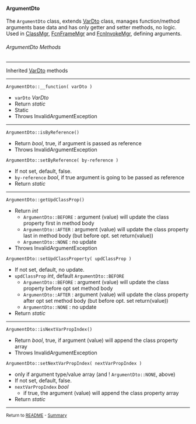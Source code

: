 [comment]: # (This file is part of PcGen, PHP Code Generation support package. Copyright 2020 Kjell-Inge Gustafsson, kigkonsult, All rights reserved, licence GPL 3.0)

#### ArgumentDto

The ```ArgumentDto``` class, extends [VarDto] class, manages function/method arguments base data and has only getter and setter methods, no logic.
Used in [ClassMgr], [FcnFrameMgr] and [FcnInvokeMgr], defining arguments.

###### ArgumentDto Methods

---
Inherited [VarDto] methods

---
```ArgumentDto::__function( varDto )```
* ```varDto``` _VarDto_
* Return _static_
* Static
* Throws InvalidArgumentException
---

```ArgumentDto::isByReference()```
* Return _bool_, true, if argument is passed as reference
* Throws InvalidArgumentException

```ArgumentDto::setByReference( by-reference )```
* If not set, default, false.
* ```by-reference``` _bool_, if true argument is going to be passed as reference
* Return _static_
---

```ArgumentDto::getUpdClassProp()```
* Return _int_
  * ```ArgumentDto::BEFORE``` : argument (value) will update the class property first in method body
  * ```ArgumentDto::AFTER``` : argument (value) will update the class property last in method body (but before opt. set return(value))
  * ```ArgumentDto::NONE``` : no update
* Throws InvalidArgumentException

```ArgumentDto::setUpdClassProperty( updClassProp )```
* If not set, default, no update.
* ```updClassProp``` _int_, default ```ArgumentDto::BEFORE```
  * ```ArgumentDto::BEFORE``` : argument (value) will update the class property before opt set method body
  * ```ArgumentDto::AFTER``` : argument (value) will update the class property after opt set method body (but before opt. set return(value))
  * ```ArgumentDto::NONE``` : no update
* Return _static_
---

```ArgumentDto::isNextVarPropIndex()```
* Return _bool_, true, if argument (value) will append the class property array
* Throws InvalidArgumentException

```ArgumentDto::setNextVarPropIndex( nextVarPropIndex )```
* only if argument type/value array (and ! ```ArgumentDto::NONE```, above) 
* If not set, default, false.
* ```nextVarPropIndex``` _bool_
  * if true, the argument (value) will append the class property array
* Return _static_
---

<small>Return to [README] - [Summary]</small>

[ClassMgr]:ClassMgr.md
[FcnFrameMgr]:FcnFrameMgr.md
[FcnInvokeMgr]:FcnInvokeMgr.md
[README]:../README.md
[Summary]:Summary.md
[VarDto]:VarDto.md
